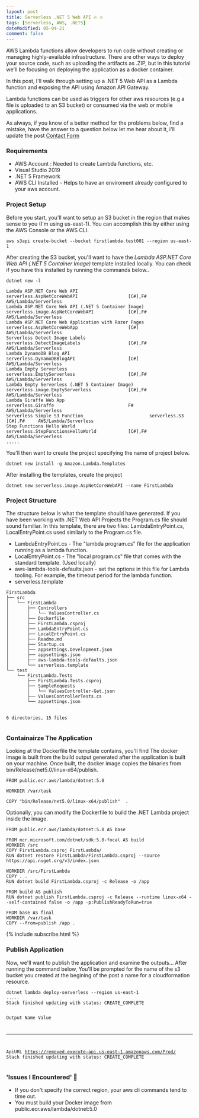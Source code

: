 ```yaml
---
layout: post
title: Serverless .NET 5 Web API 🔥 🔥 
tags: [Serverless, AWS, .NET5]
dateModified: 05-04-21
comment: false
---
```


AWS Lambda functions allow developers to run code without creating or managing highly-available infrastructure. There are other ways to deploy your source code, such as uploading the artifacts as .ZIP, but in this tutorial we'll be focusing on deploying the application as a docker container.

In this post, I'll walk through setting up a .NET 5 Web API as a Lambda function and exposing the API using Amazon API Gateway. 

Lambda functions can be used as triggers for other aws resources (e.g a file is uploaded to an S3 bucket) or consumed via the web or mobile applications.

As always, if you know of a better method for the problems below, find a mistake, have the answer to a question below let me hear about it, i'll update the post <a href="/contact" target="_blank">Contact Form</a>

### Requirements

- AWS Account : Needed to create Lambda functions, etc.
- Visual Studio 2019
- .NET 5 Framework
- AWS CLI Installed - Helps to have an enviroment already configured to your aws account.

### Project Setup

Before you start, you'll want to setup an S3 bucket in the region that makes sense to you (I'm using us-east-1). You can accomplish this by either using the AWS Console or the AWS CLI. 
<pre>
<code class="language-bash">aws s3api create-bucket --bucket firstlambda.test001 --region us-east-1</code>
</pre>


After creating the S3 bucket, you'll want to have the <i>Lambda ASP.NET Core Web API (.NET 5 Container Image)</i> template installed locally. You can check if you have this installed by running the commands below..

<div class="row mb-2">
    <div class="col">
<pre>
<code class="language-PowerShell">dotnet new -l</code>
</pre>
<div>
<pre>
<code class="language-text">Lambda ASP.NET Core Web API                           serverless.AspNetCoreWebAPI                   [C#],F#     AWS/Lambda/Serverless 
Lambda ASP.NET Core Web API (.NET 5 Container Image)  serverless.image.AspNetCoreWebAPI             [C#],F#     AWS/Lambda/Serverless 
Lambda ASP.NET Core Web Application with Razor Pages  serverless.AspNetCoreWebApp                   [C#]        AWS/Lambda/Serverless 
Serverless Detect Image Labels                        serverless.DetectImageLabels                  [C#],F#     AWS/Lambda/Serverless 
Lambda DynamoDB Blog API                              serverless.DynamoDBBlogAPI                    [C#]        AWS/Lambda/Serverless 
Lambda Empty Serverless                               serverless.EmptyServerless                    [C#],F#     AWS/Lambda/Serverless 
Lambda Empty Serverless (.NET 5 Container Image)      serverless.image.EmptyServerless              [C#],F#     AWS/Lambda/Serverless 
Lambda Giraffe Web App                                serverless.Giraffe                            F#          AWS/Lambda/Serverless 
Serverless Simple S3 Function                         serverless.S3                                 [C#],F#     AWS/Lambda/Serverless 
Step Functions Hello World                            serverless.StepFunctionsHelloWorld            [C#],F#     AWS/Lambda/Serverless 
.....</code>
</pre>
</div>
    </div>
</div>
<div class="row">
    <div class="col">
    </div>
</div>

You'll then want to create the project specifying the name of project below.
<div class="row mt-3">
    <div class="col">
<pre><code class="language-bash">dotnet new install -g Amazon.Lambda.Templates</code></pre>
    </div>
</div>

After installing the templates, create the project
<pre><code class="language-bash">dotnet new serverless.image.AspNetCoreWebAPI --name FirstLambda</code></pre>

### Project Structure
The structure below is what the template should have generated. If you have been working with .NET Web API Projects the Program.cs file should sound familiar. In this template, there are two files: LambdaEntryPoint.cs, LocalEntryPoint.cs used similarly to the Program.cs file. 

* LambdaEntryPoint.cs - The "lambda program.cs" file for the application running as a lambda function.
* LocalEntryPoint.cs -  The "local program.cs" file that comes with the standard template. (Used locally)
* aws-lambda-tools-defaults.json - set the options in this file for Lambda tooling. For example, the timeout period for the lambda function.
* serverless.template

<div class="row">
    <div class="col">
<pre>
<code class="language-markup">FirstLambda
├── src
│   └── FirstLambda
│       ├── Controllers
│       │   └── ValuesController.cs
│       ├── Dockerfile
│       ├── FirstLambda.csproj
│       ├── LambdaEntryPoint.cs
│       ├── LocalEntryPoint.cs
│       ├── Readme.md
│       ├── Startup.cs
│       ├── appsettings.Development.json
│       ├── appsettings.json
│       ├── aws-lambda-tools-defaults.json
│       └── serverless.template
└── test
    └── FirstLambda.Tests
        ├── FirstLambda.Tests.csproj
        ├── SampleRequests
        │   └── ValuesController-Get.json
        ├── ValuesControllerTests.cs
        └── appsettings.json

6 directories, 15 files</code>
</pre>
    </div>
</div>

### Containairze The Application
Looking at the Dockerfile the template contains, you'll find The docker image is built from the build output generated after the application is built on your machine. Once built, the docker image copies the binaries from bin/Release/net5.0/linux-x64/publish. 
<pre><code class="language-Dockerfile">FROM public.ecr.aws/lambda/dotnet:5.0

WORKDIR /var/task

COPY "bin/Release/net5.0/linux-x64/publish"  .
</code></pre>

Optionally, you can modify the Dockerfile to build the .NET Lambda project inside the image.
<pre><code class="language-Dockerfile">FROM public.ecr.aws/lambda/dotnet:5.0 AS base 

FROM mcr.microsoft.com/dotnet/sdk:5.0-focal AS build 
WORKDIR /src
COPY FirstLambda.csproj FirstLambda/
RUN dotnet restore FirstLambda/FirstLambda.csproj --source https://api.nuget.org/v3/index.json

WORKDIR /src/FirstLambda
COPY . .
RUN dotnet build FirstLambda.csproj -c Release -o /app

FROM build AS publish
RUN dotnet publish FirstLambda.csproj -c Release --runtime linux-x64 --self-contained false -o /app -p:PublishReadyToRun=true 

FROM base AS final
WORKDIR /var/task
COPY --from=publish /app .
</code></pre>

{% include subscribe.html %}

### Publish Application
Now, we'll want to publish the application and examine the outputs... After running the command below, You'll be prompted for the name of the s3 bucket you created at the begining of the post a name for a cloudformation resource.
<div class="row">
    <div class="col">
<pre><code class="language-bash">dotnet lambda deploy-serverless --region us-east-1
.....
Stack finished updating with status: CREATE_COMPLETE
   
Output Name                    Value                                             
------------------------------ --------------------------------------------------
ApiURL                         https://removed.execute-api.us-east-1.amazonaws.com/Prod/
Stack finished updating with status: CREATE_COMPLETE
</code></pre>
    </div>
</div>

   

### 'Issues I Encountered' 🤬
- If you don't specify the correct region, your aws cli commands tend to time out.
- You must build your Docker image from public.ecr.aws/lambda/dotnet:5.0




